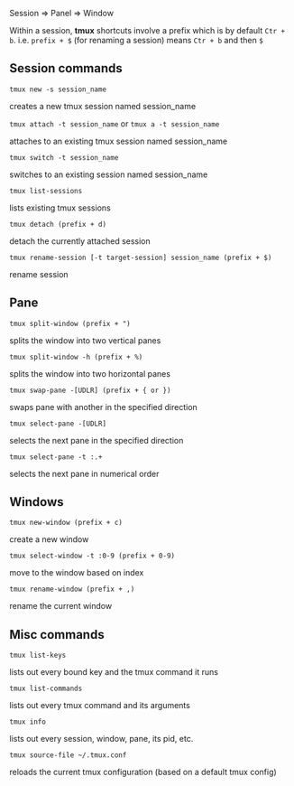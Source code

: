 
Session => Panel => Window

Within a session, **tmux** shortcuts involve a prefix which is by default `Ctr + b`.
i.e. `prefix + $` (for renaming a session) means `Ctr + b` and then `$`
## Session commands

`tmux new -s session_name`

creates a new tmux session named session_name

`tmux attach -t session_name` or `tmux a -t session_name`

attaches to an existing tmux session named session_name

`tmux switch -t session_name`

switches to an existing session named session_name

`tmux list-sessions`

lists existing tmux sessions

`tmux detach (prefix + d)`

detach the currently attached session

`tmux rename-session [-t target-session] session_name (prefix + $)` 

rename session
## Pane

`tmux split-window (prefix + ")`

splits the window into two vertical panes

`tmux split-window -h (prefix + %)`

splits the window into two horizontal panes

`tmux swap-pane -[UDLR] (prefix + { or })`

swaps pane with another in the specified direction

`tmux select-pane -[UDLR]`

selects the next pane in the specified direction

`tmux select-pane -t :.+`

selects the next pane in numerical order

## Windows
`tmux new-window (prefix + c)`

create a new window

`tmux select-window -t :0-9 (prefix + 0-9)`

move to the window based on index

`tmux rename-window (prefix + ,)`

rename the current window

## Misc commands
`tmux list-keys`

lists out every bound key and the tmux command it runs

`tmux list-commands`

lists out every tmux command and its arguments

`tmux info`

lists out every session, window, pane, its pid, etc.

`tmux source-file ~/.tmux.conf`

reloads the current tmux configuration (based on a default tmux config)
